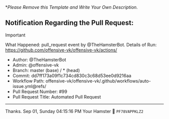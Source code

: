 **Please Remove this Template and Write Your Own Description.*
## Notification Regarding the Pull Request:

> [!IMPORTANT]
> What Happened: pull_request event by @TheHamsterBot.
> Details of Run: https://github.com/offensive-vk/offensive-vk/actions/

- Author: @TheHamsterBot
- Admin: @offensive-vk
- Branch: master (base) / * (head)
- Commit: dd7ff173a09f1c734cd830c3c68d53ee0d9216aa
- Workflow Path: offensive-vk/offensive-vk/.github/workflows/auto-issue.yml@refs/
- Pull Request Number: #99
- Pull Request Title: Automated Pull Request

---

Thanks.
Sep 01, Sunday 04:15:16 PM
Your Hamster 🐹 <code>PF78VAPPKLZ2</code>
